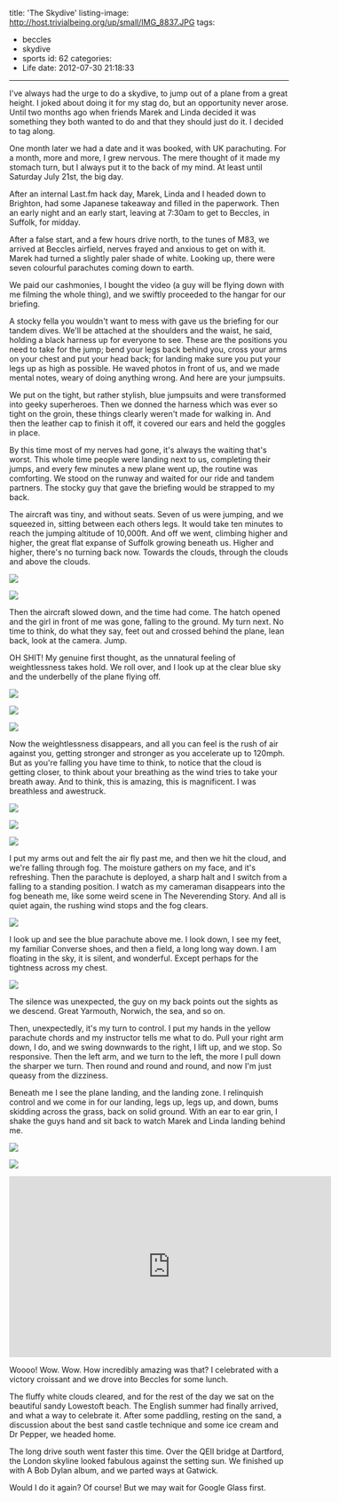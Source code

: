 title: 'The Skydive'
listing-image: http://host.trivialbeing.org/up/small/IMG_8837.JPG
tags:
  - beccles
  - skydive
  - sports
id: 62
categories:
  - Life
date: 2012-07-30 21:18:33
---

I've always had the urge to do a skydive, to jump out of a plane from a great height. I joked about doing it for my stag do, but an opportunity never arose. Until two months ago when friends Marek and Linda decided it was something they both wanted to do and that they should just do it. I decided to tag along.

One month later we had a date and it was booked, with UK parachuting. For a month, more and more, I grew nervous. The mere thought of it made my stomach turn, but I always put it to the back of my mind. At least until Saturday July 21st, the big day.

After an internal Last.fm hack day, Marek, Linda and I headed down to Brighton, had some Japanese takeaway and filled in the paperwork. Then an early night and an early start, leaving at 7:30am to get to Beccles, in Suffolk, for midday.

After a false start, and a few hours drive north, to the tunes of M83, we arrived at Beccles airfield, nerves frayed and anxious to get on with it. Marek had turned a slightly paler shade of white. Looking up, there were seven colourful parachutes coming down to earth.

We paid our cashmonies, I bought the video (a guy will be flying down with me filming the whole thing), and we swiftly proceeded to the hangar for our briefing.

A stocky fella you wouldn't want to mess with gave us the briefing for our tandem dives. We'll be attached at the shoulders and the waist, he said, holding a black harness up for everyone to see. These are the positions you need to take for the jump; bend your legs back behind you, cross your arms on your chest and put your head back; for landing make sure you put your legs up as high as possible. He waved photos in front of us, and we made mental notes, weary of doing anything wrong. And here are your jumpsuits.

We put on the tight, but rather stylish, blue jumpsuits and were transformed into geeky superheroes. Then we donned the harness which was ever so tight on the groin, these things clearly weren't made for walking in. And then the leather cap to finish it off, it covered our ears and held the goggles in place.

By this time most of my nerves had gone, it's always the waiting that's worst. This whole time people were landing next to us, completing their jumps, and every few minutes a new plane went up, the routine was comforting. We stood on the runway and waited for our ride and tandem partners. The stocky guy that gave the briefing would be strapped to my back.

The aircraft was tiny, and without seats. Seven of us were jumping, and we squeezed in, sitting between each others legs. It would take ten minutes to reach the jumping altitude of 10,000ft. And off we went, climbing higher and higher, the great flat expanse of Suffolk growing beneath us. Higher and higher, there's no turning back now. Towards the clouds, through the clouds and above the clouds.

[![](http://host.trivialbeing.org/up/small/IMG_8817.jpg)](http://host.trivialbeing.org/up/IMG_8817.jpg)

[![](http://host.trivialbeing.org/up/small/IMG_8825.JPG)](http://host.trivialbeing.org/up/IMG_8825.JPG)

Then the aircraft slowed down, and the time had come. The hatch opened and the girl in front of me was gone, falling to the ground. My turn next. No time to think, do what they say, feet out and crossed behind the plane, lean back, look at the camera. Jump.

OH SHIT! My genuine first thought, as the unnatural feeling of weightlessness takes hold. We roll over, and I look up at the clear blue sky and the underbelly of the plane flying off.

[![](http://host.trivialbeing.org/up/small/IMG_8836.JPG)](http://host.trivialbeing.org/up/IMG_8836.JPG)

[![](http://host.trivialbeing.org/up/small/IMG_8837.JPG)](http://host.trivialbeing.org/up/IMG_8837.JPG)

[![](http://host.trivialbeing.org/up/small/IMG_8838.JPG)](http://host.trivialbeing.org/up/IMG_8838.JPG)

Now the weightlessness disappears, and all you can feel is the rush of air against you, getting stronger and stronger as you accelerate up to 120mph. But as you're falling you have time to think, to notice that the cloud is getting closer, to think about your breathing as the wind tries to take your breath away. And to think, this is amazing, this is magnificent. I was breathless and awestruck.

[![](http://host.trivialbeing.org/up/small/IMG_8847.JPG)](http://host.trivialbeing.org/up/IMG_8847.JPG)

[![](http://host.trivialbeing.org/up/small/IMG_8848.JPG)](http://host.trivialbeing.org/up/IMG_8848.JPG)

[![](http://host.trivialbeing.org/up/small/IMG_8887.JPG)](http://host.trivialbeing.org/up/IMG_8887.JPG)

I put my arms out and felt the air fly past me, and then we hit the cloud, and we're falling through fog. The moisture gathers on my face, and it's refreshing. Then the parachute is deployed, a sharp halt and I switch from a falling to a standing position. I watch as my cameraman disappears into the fog beneath me, like some weird scene in The Neverending Story. And all is quiet again, the rushing wind stops and the fog clears.

[![](http://host.trivialbeing.org/up/small/IMG_8894.JPG)](http://host.trivialbeing.org/up/IMG_8894.JPG)

I look up and see the blue parachute above me. I look down, I see my feet, my familiar Converse shoes, and then a field, a long long way down. I am floating in the sky, it is silent, and wonderful. Except perhaps for the tightness across my chest.

[![](http://host.trivialbeing.org/up/small/IMG_8899.JPG)](http://host.trivialbeing.org/up/IMG_8899.JPG)

The silence was unexpected, the guy on my back points out the sights as we descend. Great Yarmouth, Norwich, the sea, and so on.

Then, unexpectedly, it's my turn to control. I put my hands in the yellow parachute chords and my instructor tells me what to do. Pull your right arm down, I do, and we swing downwards to the right, I lift up, and we stop. So responsive. Then the left arm, and we turn to the left, the more I pull down the sharper we turn. Then round and round and round, and now I'm just queasy from the dizziness.

Beneath me I see the plane landing, and the landing zone. I relinquish control and we come in for our landing, legs up, legs up, and down, bums skidding across the grass, back on solid ground. With an ear to ear grin, I shake the guys hand and sit back to watch Marek and Linda landing behind me.

[![](http://host.trivialbeing.org/up/small/IMG_8901.JPG)](http://host.trivialbeing.org/up/IMG_8901.JPG)

[![](http://host.trivialbeing.org/up/small/IMG_8913.JPG)](http://host.trivialbeing.org/up/IMG_8913.JPG)

<iframe width="580" height="326" src="http://www.youtube.com/embed/AfxSk1l4UgQ" frameborder="0" allowfullscreen></iframe>

Woooo! Wow. Wow. How incredibly amazing was that? I celebrated with a victory croissant and we drove into Beccles for some lunch.

The fluffy white clouds cleared, and for the rest of the day we sat on the beautiful sandy Lowestoft beach. The English summer had finally arrived, and what a way to celebrate it. After some paddling, resting on the sand, a discussion about the best sand castle technique and some ice cream and Dr Pepper, we headed home.

The long drive south went faster this time. Over the QEII bridge at Dartford, the London skyline looked fabulous against the setting sun. We finished up with A Bob Dylan album, and we parted ways at Gatwick.

Would I do it again? Of course! But we may wait for Google Glass first.
